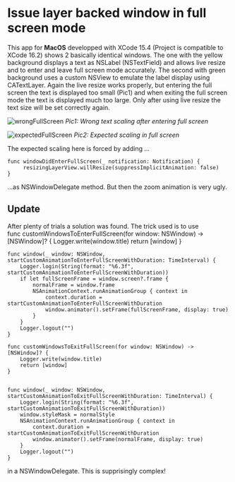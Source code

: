 # Issue layer backed window in full screen mode
This app for **MacOS** developped with XCode 15.4 (Project is compatible to XCode 16.2) shows 2 basically identical windows. 
The one with the yellow background displays a text as NSLabel (NSTextField) and allows live resize and to enter and leave full screen mode accurately. The second with green background uses a custom NSView to emulate the label display using CATextLayer. Again the live resize works properly, but entering the full screen the text is displayed too small (Pic1) and when exiting the full screen mode the text is displayed much too large. Only after using live resize the text size will be set correctly again. 

![wrongFullScreen](https://github.com/user-attachments/assets/36ff00a6-7827-4dbf-9e43-c6f1e3c7e944)
*Pic1: Wrong text scaling after entering full screen*

![expectedFullScreen](https://github.com/user-attachments/assets/e61abc4a-5404-4c8b-9a32-89c8ee4053b7)
*Pic2: Expected scaling in full screen*

The expected scaling here is forced by adding ...  
  
    func windowDidEnterFullScreen(_ notification: Notification) {  
         resizingLayerView.willResize(suppressImplicitAnimation: false)  
    }  
  
...as NSWindowDelegate method. But then the zoom animation is very ugly.

## Update
After plenty of trials a solution was found. The trick used is to use    
    func customWindowsToEnterFullScreen(for window: NSWindow) -> [NSWindow]? {
        Logger.write(window.title)
        return [window]
    }
    

    func window(_ window: NSWindow, startCustomAnimationToEnterFullScreenWithDuration: TimeInterval) {
        Logger.login(String(format: "%6.3f", startCustomAnimationToEnterFullScreenWithDuration))
        if let fullScreenFrame = window.screen?.frame {
            normalFrame = window.frame
            NSAnimationContext.runAnimationGroup { context in
                context.duration = startCustomAnimationToEnterFullScreenWithDuration
                window.animator().setFrame(fullScreenFrame, display: true)
            }
        }
        Logger.logout("")
    }
    
    func customWindowsToExitFullScreen(for window: NSWindow) -> [NSWindow]? {
        Logger.write(window.title)
        return [window]
    }

    
    func window(_ window: NSWindow, startCustomAnimationToExitFullScreenWithDuration: TimeInterval) {
        Logger.login(String(format: "%6.3f", startCustomAnimationToExitFullScreenWithDuration))
        window.styleMask = normalStyle
        NSAnimationContext.runAnimationGroup { context in
            context.duration = startCustomAnimationToExitFullScreenWithDuration
            window.animator().setFrame(normalFrame, display: true)
        }
        Logger.logout("")
    }

in a NSWindowDelegate. This is supprisingly complex! 

